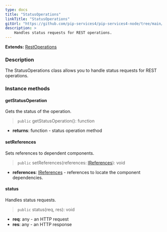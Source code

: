 ```yaml
---
type: docs
title: "StatusOperations"
linkTitle: "StatusOperations"
gitUrl: "https://github.com/pip-services4/pip-services4-node/tree/main/pip-services4-http-node"
description: >
    Handles status requests for REST operations.
---
```


**Extends:** [RestOperations](../rest_operations)

### Description

The StatusOperations class allows you to handle status requests for REST operations.  

### Instance methods

#### getStatusOperation
Gets the status of the operation.

> `public` getStatusOperation(): function

- **returns**: function - status operation method


#### setReferences
Sets references to dependent components.

> `public` setReferences(references: [IReferences](../../../commons/refer/ireferences)): void

- **references**: [IReferences](../../../commons/refer/ireferences) - references to locate the component dependencies.


#### status
Handles status requests.

> `public` status(req, res): void
- **req**: any - an HTTP request
- **res**: any - an HTTP response
